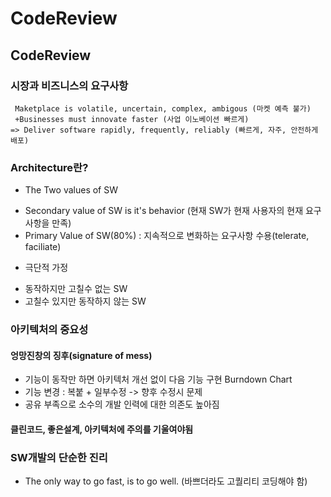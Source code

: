 # CodeReview

## CodeReview

### 시장과 비즈니스의 요구사항
```
 Maketplace is volatile, uncertain, complex, ambigous (마켓 예측 불가)
 +Businesses must innovate faster (사업 이노베이션 빠르게)
=> Deliver software rapidly, frequently, reliably (빠르게, 자주, 안전하게 배포)
```
### Architecture란?
* The Two values of SW
 + Secondary value of SW is it's behavior (현재 SW가 현재 사용자의 현재 요구사항을 만족)
 + Primary Value of SW(80%) : 지속적으로 변화하는 요구사항 수용(telerate, faciliate)
* 극단적 가정
 + 동작하지만 고칠수 없는 SW
 + 고칠수 있지만 동작하지 않는 SW

### 아키텍처의 중요성

#### 엉망진창의 징후(signature of mess)
* 기능이 동작만 하면 아키텍처 개선 없이 다음 기능 구현 Burndown Chart
* 기능 변경 : 복붙 + 일부수정 -> 향후 수정시 문제
* 공유 부족으로 소수의 개발 인력에 대한 의존도 높아짐

#### 클린코드, 좋은설계, 아키텍처에 주의를 기울여야됨

### SW개발의 단순한 진리
* The only way to go fast, is to go well. (바쁘더라도 고퀄리티 코딩해야 함)

